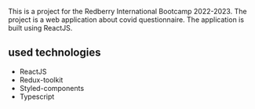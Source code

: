 This is a project for the Redberry International Bootcamp 2022-2023. The project is a web application about covid questionnaire. The application is built using ReactJS.

## used technologies

- ReactJS
- Redux-toolkit
- Styled-components
- Typescript
